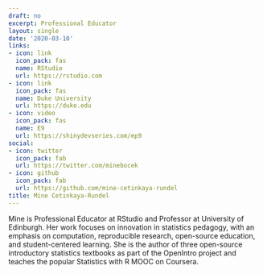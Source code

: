 ```yaml
---
draft: no
excerpt: Professional Educator
layout: single
date: '2020-03-10'
links:
- icon: link
  icon_pack: fas
  name: RStudio
  url: https://rstudio.com
- icon: link
  icon_pack: fas
  name: Duke University
  url: https://duke.edu
- icon: video
  icon_pack: fas
  name: E9
  url: https://shinydevseries.com/ep9
social:
- icon: twitter
  icon_pack: fab
  url: https://twitter.com/minebocek
- icon: github
  icon_pack: fab
  url: https://github.com/mine-cetinkaya-rundel
title: Mine Cetinkaya-Rundel
---
```


Mine is Professional Educator at RStudio and Professor at University of Edinburgh. Her work focuses on innovation in statistics pedagogy, with an emphasis on computation, reproducible research, open-source education, and student-centered learning. She is the author of three open-source introductory statistics textbooks as part of the OpenIntro project and teaches the popular Statistics with R MOOC on Coursera.
